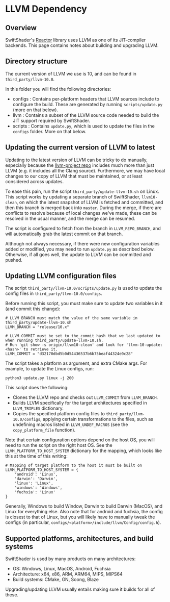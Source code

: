 LLVM Dependency
===============

Overview
--------

SwiftShader's [Reactor](Reactor.md) library uses LLVM
as one of its JIT-compiler backends. This page contains notes about building and
upgrading LLVM.

Directory structure
-------------------

The current version of LLVM we use is 10, and can be found in
`third_party/llvm-10.0`.

In this folder you will find the following directories:

*   configs : Contains per-platform headers that LLVM sources include to
    configure the build. These are generated by running `scripts/update.py`
    (more on that below).
*   llvm : Contains a subset of the LLVM source code needed to build the JIT
    support required by SwiftShader.
*   scripts : Contains `update.py`, which is used to update the files in the
    `configs` folder. More on that below.

Updating the current version of LLVM to latest
----------------------------------------------

Updating to the latest version of LLVM can be tricky to do manually, especially
because the [llvm-project repo](https://github.com/llvm/llvm-project) includes
much more than just LLVM (e.g. it includes all the Clang source). Furthermore,
we may have local changes to our copy of LLVM that must be maintained, or at
least considered across updates.

To ease this pain, run the script `third_party/update-llvm-10.sh` on Linux. This
script works by updating a separate branch of SwiftShader, `llvm10-clean`, on
which the latest snapshot of LLVM is fetched and committed, and then this branch
is merged back into `master`. During the merge, if there are conflicts to
resolve because of local changes we've made, these can be resolved in the usual
manner, and the merge can be resumed.

The script is configured to fetch from the branch in `LLVM_REPO_BRANCH`, and
will automatically grab the latest commit on that branch.

Although not always necessary, if there were new configuration variables added
or modified, you may need to run `update.py` as described below. Otherwise, if
all goes well, the update to LLVM can be committed and pushed.

Updating LLVM configuration files
---------------------------------

The script `third_party/llvm-10.0/scripts/update.py` is used to update the
config files in `third_party/llvm-10.0/configs`.

Before running this script, you must make sure to update two variables in it
(and commit this change):

```
# LLVM_BRANCH must match the value of the same variable in third_party/update-llvm-10.sh
LLVM_BRANCH = "release/10.x"

# LLVM_COMMIT must be set to the commit hash that we last updated to when running third_party/update-llvm-10.sh.
# Run 'git show -s origin/llvm10-clean' and look for 'llvm-10-update: <hash>' to retrieve it.
LLVM_COMMIT = "d32170dbd5b0d54436537b6b75beaf44324e0c28"
```

The script takes a platform as argument, and extra CMake args. For example, to
update the Linux configs, run:

```
python3 update.py linux -j 200
```

This script does the following:

*   Clones the LLVM repo and checks out `LLVM_COMMIT` from `LLVM_BRANCH`.
*   Builds LLVM specifically for the target architectures specified in
    `LLVM_TRIPLES` dictionary.
*   Copies the specified platform config files to
    `third_party/llvm-10.0/configs`, applying certain transformations to the
    files, such as undefining macros listed in `LLVM_UNDEF_MACROS` (see the
    `copy_platform_file` function).

Note that certain configuration options depend on the host OS, you will need to
run the script on the right host OS. See the `LLVM_PLATFORM_TO_HOST_SYSTEM`
dictionary for the mapping, which looks like this at the time of this writing:

```
# Mapping of target platform to the host it must be built on
LLVM_PLATFORM_TO_HOST_SYSTEM = {
    'android': 'Linux',
    'darwin': 'Darwin',
    'linux': 'Linux',
    'windows': 'Windows',
    'fuchsia': 'Linux'
}
```

Generally, Windows to build Window, Darwin to build Darwin (MacOS), and Linux
for everything else. Also note that for android and fuchsia, the config is
closest to that of Linux, but you will likely have to manually tweak the configs
(in particular, `configs/<platform>/include/llvm/Config/config.h`).

Supported platforms, architectures, and build systems
-----------------------------------------------------

SwiftShader is used by many products on many architectures:

*   OS: Windows, Linux, MacOS, Android, Fuchsia
*   Architecture: x64, x86, ARM, ARM64, MIPS, MIPS64
*   Build systems: CMake, GN, Soong, Blaze

Upgrading/updating LLVM usually entails making sure it builds for all of these.